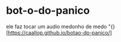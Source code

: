 # bot-o-do-panico
ele faz tocar um audio medonho de medo
"{}[https://caallop.github.io/botao-do-panico/]

